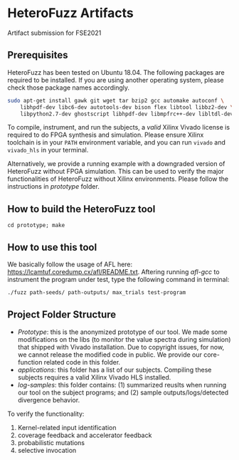 
# HeteroFuzz Artifacts
Artifact submission for FSE2021

## Prerequisites

HeteroFuzz has been tested on Ubuntu 18.04. The following packages are required to be installed. If you are using another operating system, please check those package names accordingly.

```bash
sudo apt-get install gawk git wget tar bzip2 gcc automake autoconf \
    libhpdf-dev libc6-dev autotools-dev bison flex libtool libbz2-dev \
    libpython2.7-dev ghostscript libhpdf-dev libmpfrc++-dev libltdl-dev
```

To compile, instrument, and run the subjects, a *valid* Xilinx Vivado license is required to do FPGA synthesis and simulation. Please ensure Xilinx toolchain is in your `PATH` environment variable, and you can run `vivado` and `vivado_hls` in your terminal.

Alternatively, we provide a running example with a downgraded version of HeteroFuzz without FPGA simulation. This can be used to verify the major functionalities of HeteroFuzz without Xilinx environments. Please follow the instructions in *prototype* folder.

## How to build the HeteroFuzz tool 
```
cd prototype; make
```

## How to use this tool
We basically follow the usage of AFL here: https://lcamtuf.coredump.cx/afl/README.txt. Aftering running *afl-gcc* to instrument the program under test, type the following command in terminal:

```bash
./fuzz path-seeds/ path-outputs/ max_trials test-program
```

## Project Folder Structure
- *Prototype*: this is the anonymized prototype of our tool. We made some modifications on the libs (to monitor the value spectra during simulation) that shipped with Vivado installation. Due to copyright issues, for now, we cannot release the modified code in public. We provide our core-function related code in this folder.
- *applications*: this folder has a list of our subjects. Compiling these subjects requires a valid Xilinx Vivado HLS installed.
- *log-samples*: this folder contains: (1) summarized reuslts when running our tool on the subject programs; and (2) sample outputs/logs/detected divergence behavior.


To verify the functionality:
1. Kernel-related input identification
2. coverage feedback and accelerator feedback
3. probabilistic mutations
4. selective invocation



